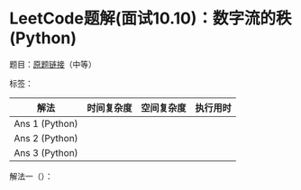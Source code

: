 # LeetCode题解(面试10.10)：数字流的秩(Python)

题目：[原题链接](https://leetcode-cn.com/problems/rank-from-stream-lcci/)（中等）

标签：

| 解法           | 时间复杂度 | 空间复杂度 | 执行用时 |
| -------------- | ---------- | ---------- | -------- |
| Ans 1 (Python) |            |            |          |
| Ans 2 (Python) |            |            |          |
| Ans 3 (Python) |            |            |          |

解法一（）：

